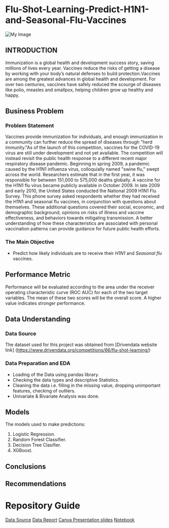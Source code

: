 # Flu-Shot-Learning-Predict-H1N1-and-Seasonal-Flu-Vaccines

![My Image](5.jpg)

## INTRODUCTION

Immunization is a global health and development success story, saving millions of lives every year. Vaccines reduce the risks of getting a disease by working with your body’s natural defenses to build protection.Vaccines are among the greatest advances in global health and development. For over two centuries, vaccines have safely reduced the scourge of diseases like polio, measles and smallpox, helping children grow up healthy and happy. 

## Business Problem
### Problem Statement
Vaccines provide immunization for individuals, and enough immunization in a community can further reduce the spread of diseases through "herd immunity."As of the launch of this competition, vaccines for the COVID-19 virus are still under development and not yet available. The competition will instead revisit the public health response to a different recent major respiratory disease pandemic. Beginning in spring 2009, a pandemic caused by the H1N1 influenza virus, colloquially named "swine flu," swept across the world. Researchers estimate that in the first year, it was responsible for between 151,000 to 575,000 deaths globally. A vaccine for the H1N1 flu virus became publicly available in October 2009. In late 2009 and early 2010, the United States conducted the National 2009 H1N1 Flu Survey. This phone survey asked respondents whether they had received the H1N1 and seasonal flu vaccines, in conjunction with questions about themselves. These additional questions covered their social, economic, and demographic background, opinions on risks of illness and vaccine effectiveness, and behaviors towards mitigating transmission. A better understanding of how these characteristics are associated with personal vaccination patterns can provide guidance for future public health efforts.

### The Main Objective
- Predict how likely individuals are to receive their *H1N1* and *Seasonal flu* vaccines.

## Performance Metric
Performance will be evaluated according to the area under the receiver operating characteristic curve (ROC AUC) for each of the two target variables. The mean of these two scores will be the overall score. A higher value indicates stronger performance.


## Data Understanding
###  Data Source
The dataset used for this project was obtained from  [Drivendata website link] (https://www.drivendata.org/competitions/66/flu-shot-learning/)

### Data Preparation and EDA
- Loading of the Data using pandas library.
- Checking the data types and descriptive Statistics.
- Cleaning the data i.e. filling in the missing value, dropping unimportant features, checking of outliers.
- Univariate & Bivariate Analysis was done.

## Models
The models used to make predictions:
1. Logistic Regression.
2. Random Forest Classifier.
3. Decision Tree Clasifier.
4. XGBoost.

## Conclusions
  
  
  
  
## Recommendations




# Repository Guide

[Data Source](https://www.drivendata.org/competitions/66/flu-shot-learning/)
[Data Report](https://docs.google.com/document/d/1IsAMbMRF3ex9mt15ZLmPeyY5h7LPOaKoULn382l96hk/edit#heading=h.p63tlwpychqj)
[Canva Presentation slides](https://www.canva.com/design/DAFaJ-RNvgQ/mYYf4H-1m1h9cXYl6nrs0A/edit#)
[Notebook](https://github.com/Antony-Kimanthi/Flu-Shot-Learning-Predict-H1N1-and-Seasonal-Flu-Vaccines/blob/master/Notebook.ipynb)
